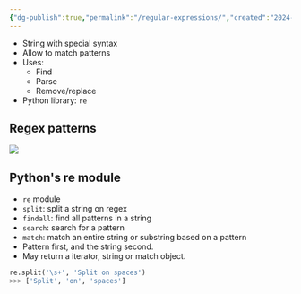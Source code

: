 ```yaml
---
{"dg-publish":true,"permalink":"/regular-expressions/","created":"2024-02-04T17:06:56.442+01:00","updated":"2024-03-02T15:11:39.000+01:00"}
---
```



- String with special syntax
- Allow to match patterns
- Uses:
	- Find 
	- Parse
	- Remove/replace
- Python library: `re` 
## Regex patterns
![](https://i.imgur.com/cCaaX0f.png)

## Python's re module
- `re` module
- `split`: split a string on regex
- `findall`: find all patterns in a string
- `search`: search for a pattern
- `match`: match an entire string or substring based on a pattern
- Pattern first, and the string second.
- May return a iterator, string or match object.
``` python
re.split('\s+', 'Split on spaces')
>>> ['Split', 'on', 'spaces']
```

